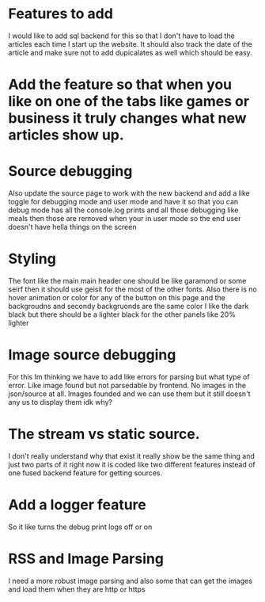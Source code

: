# Features to add
I would like to add sql backend for this so that I don't have to load the articles each time I start up the website. It should also track the date of the article and make sure not to add dupicalates as well which should be easy.

# Add the feature so that when you like on one of the tabs like games or business it truly changes what new articles show up.


# Source debugging
Also update the source page to work with the new backend and add a like toggle for debugging mode and user mode and have it so that you can debug mode has all the console.log prints and all those debugging like meals then those are removed when your in user mode so the end user doesn't have hella things on the screen

# Styling
The font like the main main header one should be like garamond or some seirf then it should use geisit for the most of the other fonts.
Also there is no hover animation or color for any of the button on this page and the backgroudns and secondy backgruonds are the same color I like the dark black but there should be a lighter black for the other panels like 20% lighter

# Image source debugging
For this Im thinking we have to add like errors for parsing but what type of error. Like image found but not parsedable by frontend. No images in the json/source at all. Images founded and we can use them but it still doesn't any us to display them idk why?

# The stream vs static source.
I don't really understand why that exist it really show be the same thing and just two parts of it right now it is coded like two different features instead of one fused backend feature for getting sources.

# Add a logger feature
So it like turns the debug print logs off or on

# RSS and Image Parsing
I need a more robust image parsing and also some that can get the images and load them when they are http or https